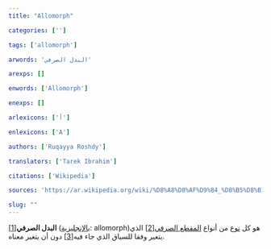 ```yaml
---
title: "Allomorph"

categories: ['']

tags: ['allomorph']

arwords: 'البدل الصرفي'

arexps: []

enwords: ['Allomorph']

enexps: []

arlexicons: ['أ']

enlexicons: ['A']

authors: ['Ruqayya Roshdy']

translators: ['Tarek Ibrahim']

citations: ['Wikipedia']

sources: 'https://ar.wikipedia.org/wiki/%D8%A8%D8%AF%D9%84_%D8%B5%D8%B1%D9%81%D9%8A#cite_note-1'

slug: ""
---
```


**البدل الصرفي**[[1]](https://ar.wikipedia.org/wiki/%D8%A8%D8%AF%D9%84_%D8%B5%D8%B1%D9%81%D9%8A#cite_note-1) ([بالإنجليزية](https://ar.wikipedia.org/wiki/%D8%A7%D9%84%D9%84%D8%BA%D8%A9_%D8%A7%D9%84%D8%A5%D9%86%D8%AC%D9%84%D9%8A%D8%B2%D9%8A%D8%A9 "اللغة الإنجليزية"): allomorph)‏ هو كل [نوع](https://ar.wikipedia.org/wiki/%D8%AA%D9%86%D9%88%D8%B9_(%D9%84%D8%BA%D8%A9) "تنوع (لغة)") من أنواع [المقطع الصرفي](https://ar.wikipedia.org/wiki/%D9%85%D9%82%D8%B7%D8%B9_%D8%B5%D8%B1%D9%81%D9%8A "مقطع صرفي")[[2]](https://ar.wikipedia.org/wiki/%D8%A8%D8%AF%D9%84_%D8%B5%D8%B1%D9%81%D9%8A#cite_note-2) الذي يتغير وفقا للسياق الذي جاء فيه[[3]](https://ar.wikipedia.org/wiki/%D8%A8%D8%AF%D9%84_%D8%B5%D8%B1%D9%81%D9%8A#cite_note-3) دون أن يتغير معناه.

